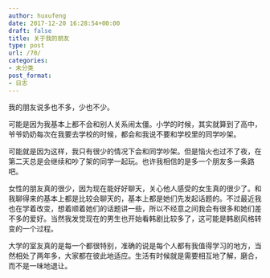 ```yaml
---
author: huxufeng
date: 2017-12-20 16:28:54+00:00
draft: false
title: 关于我的朋友
type: post
url: /70/
categories:
- 未分类
post_format:
- 日志
---
```


我的朋友说多也不多，少也不少。

可能是因为我基本上都不会和别人关系闹太僵。小学的时候，其实就算到了高中，爷爷奶奶每次在我要去学校的时候，都会和我说不要和学校里的同学吵架。

可能就是因为这样，我只有很少的情况下会和同学吵架。但是恼火也过不了夜，在第二天总是会继续和吵了架的同学一起玩。也许我相信的是多一个朋友多一条路吧。

女性的朋友真的很少，因为现在能好好聊天，关心他人感受的女生真的很少了。和我聊得来的基本上都是比较会聊天的，基本上都是她们先发起话题的。不过最近我也在学着改变，想着顺着她们的话题讲一些，所以不经意之间我会有很多和她们差不多的爱好。当然我发觉现在的男生也开始看韩剧比较多了，这可能是韩剧风格转变的一个过程。

大学的室友真的是每一个都很特别，准确的说是每个人都有我值得学习的地方，当然相处了两年多，大家都在彼此地适应。生活有时候就是需要相互地了解，磨合，而不是一味地退让。
